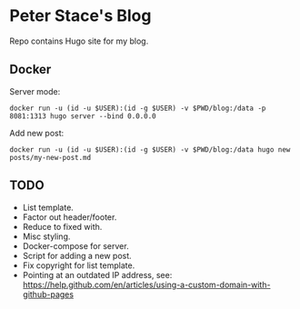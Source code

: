 # Peter Stace's Blog

Repo contains Hugo site for my blog.

## Docker

Server mode:

```fish
docker run -u (id -u $USER):(id -g $USER) -v $PWD/blog:/data -p 8081:1313 hugo server --bind 0.0.0.0
```

Add new post:

```fish
docker run -u (id -u $USER):(id -g $USER) -v $PWD/blog:/data hugo new posts/my-new-post.md
```

## TODO

- List template.
- Factor out header/footer.
- Reduce to fixed with.
- Misc styling.
- Docker-compose for server.
- Script for adding a new post.
- Fix copyright for list template.
- Pointing at an outdated IP address, see: https://help.github.com/en/articles/using-a-custom-domain-with-github-pages
